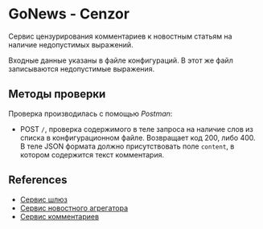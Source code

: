 # GoNews - Cenzor

Сервис цензурирования комментариев к новостным статьям на наличие недопустимых выражений.

Входные данные указаны в файле конфигураций. В этот же файл записываются недопустимые выражения.

## Методы проверки

Проверка производилась с помощью _Postman_:

- POST `/`, проверка содержимого в теле запроса на наличие слов из списка в конфигурационном файле. Возвращает код 200,
  либо 400. В теле JSON формата должно присутствовать поле `content`, в котором содержится текст комментария.

## References

- [Сервис шлюз](https://github.com/MoJIoToK/Go_projects/tree/main/APIGateWay)
- [Сервис новостного агрегатора](https://github.com/MoJIoToK/Go_projects/tree/main/GoNews)
- [Сервис комментариев](https://github.com/MoJIoToK/Go_projects/tree/main/Comments)